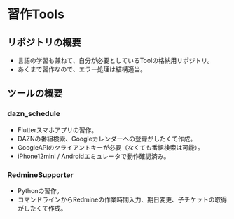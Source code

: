 # 習作Tools

## リポジトリの概要

* 言語の学習も兼ねて、自分が必要としているToolの格納用リポジトリ。
* あくまで習作なので、エラー処理は結構適当。

## ツールの概要

### dazn_schedule

* Flutterスマホアプリの習作。
* DAZNの番組検索、Googleカレンダーへの登録がしたくて作成。
* GoogleAPIのクライアントキーが必要（なくても番組検索は可能）。
* iPhone12mini / Androidエミュレータで動作確認済み。

### RedmineSupporter

* Pythonの習作。
* コマンドラインからRedmineの作業時間入力、期日変更、子チケットの取得がしたくて作成。
